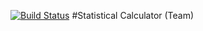 [![Build Status](https://travis-ci.com/kyoussef77/StatisticsCalculatorTeam.svg?branch=master)](https://travis-ci.com/kyoussef77/StatisticsCalculatorTeam)
#Statistical Calculator (Team)
